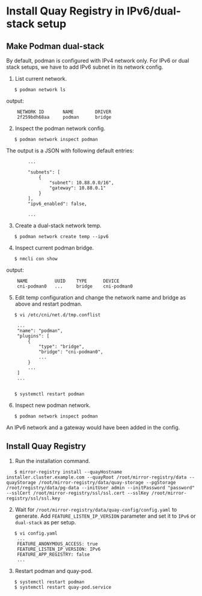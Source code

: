 # Install Quay Registry in IPv6/dual-stack setup

## Make Podman dual-stack

By default, podman is configured with IPv4 network only. For IPv6 or dual stack setups, we have to add IPv6 subnet in its network config.


1. List current network.
```
   $ podman network ls
```
output:
```
    NETWORK ID       NAME        DRIVER
    2f259bdh68aa     podman      bridge
```


2. Inspect the podman network config.
```
   $ podman network inspect podman
```

The output is a JSON with following default entries:
```
        ...

        "subnets": [
            {
                "subnet": 10.88.0.0/16",
                "gateway": 10.88.0.1"
            }
        ],
        "ipv6_enabled": false,
        
        ...
```


3. Create a dual-stack network temp.
```
   $ podman network create temp --ipv6
```

4. Inspect current podman bridge.
```
   $ nmcli con show
```
output:
```
    NAME          UUID    TYPE      DEVICE
    cni-podman0   ...     bridge    cni-podman0
```

5. Edit temp configuration and change the network name and bridge as above and restart podman.
```
   $ vi /etc/cni/net.d/tmp.conflist
    
    ...
    "name": "podman",
    "plugins": [
        {
            "type": "bridge",
            "bridge": "cni-podman0",
            ...
        }
        ...
    ]
    ...


   $ systemctl restart podman
```

6. Inspect new podman network.
```
   $ podman network inspect podman
```
An IPv6 network and a gateway would have been added in the config.



## Install Quay Registry

1. Run the installation command.
```
   $ mirror-registry install --quayHostname installer.cluster.example.com --quayRoot /root/mirror-registry/data --quayStorage /root/mirror-registry/data/quay-storage --pgStorage /root/registry/data/pg-data --initUser admin --initPassword "password" --sslCert /root/mirror-registry/ssl/ssl.cert --sslKey /root/mirror-registry/ssl/ssl.key
```

2. Wait for `/root/mirror-registry/data/quay-config/config.yaml` to generate. Add `FEATURE_LISTEN_IP_VERSION` parameter and set it to `IPv6` or `dual-stack` as per setup.
```
   $ vi config.yaml
    ...
    FEATURE_ANONYMOUS_ACCESS: true
    FEATURE_LISTEN_IP_VERSION: IPv6
    FEATURE_APP_REGISTRY: false
    ...
```

3. Restart podman and quay-pod.
```
   $ systemctl restart podman
   $ systemctl restart quay-pod.service
```
